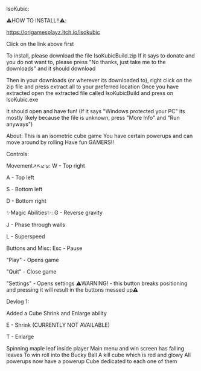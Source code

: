 IsoKubic:

⚠️HOW TO INSTALL!!⚠️:

https://origamesplayz.itch.io/isokubic

Click on the link above first

To install, please download the file IsoKubicBuild.zip
If it says to donate and you do not want to, please press "No thanks, just take me to the downloads" and it should download

Then in your downloads (or wherever its downloaded to), right click on the zip file and press extract all to your preferred location
Once you have extracted open the extracted file called IsoKubicBuild and press on IsoKubic.exe

It should open and have fun!
(If it says "Windows protected your PC" its mostly likely because the file is unknown, press "More Info" and "Run anyways")

About:
This is an isometric cube game
You have certain powerups and can move around by rolling
Have fun GAMERS!!

Controls:

Movement↗️↖️↙️↘️:
W - Top right

A - Top left

S - Bottom left

D - Bottom right

✨Magic Abilities✨:
G - Reverse gravity

J - Phase through walls

L - Superspeed

Buttons and Misc:
Esc - Pause

"Play" - Opens game

"Quit" - Close game

"Settings" - Opens settings ⚠️WARNING! - this button breaks positioning and pressing it will result in the buttons messed up⚠️


Devlog 1:

Added a Cube Shrink and Enlarge ability

E - Shrink (CURRENTLY NOT AVAILABLE)

T - Enlarge

Spinning maple leaf inside player
Main menu and win screen has falling leaves
To win roll into the Bucky Ball
A kill cube which is red and glowy
All powerups now have a powerup Cube dedicated to each one of them
